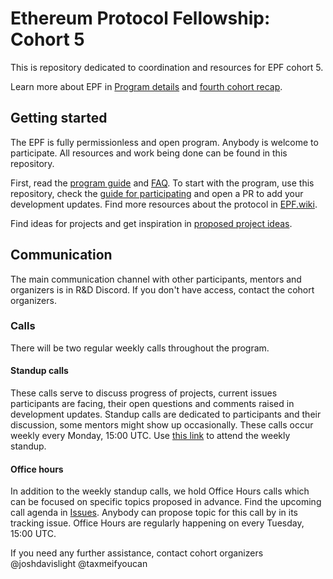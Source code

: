 # Ethereum Protocol Fellowship: Cohort 5

This is repository dedicated to coordination and resources for EPF cohort 5. 

Learn more about EPF in [Program details](./program-guide/program-details.md) and [fourth cohort recap](https://blog.ethereum.org/2024/04/22/epf-4-recap).

## Getting started

The EPF is fully permissionless and open program. Anybody is welcome to participate. All resources and work being done can be found in this repository. 

First, read the [program guide](/program-guide/README.md) and [FAQ](/program-guide/faq.md). To start with the program, use this repository, check the [guide for participating](/program-guide/participation-guide.md) and open a PR to add your development updates. Find more resources about the protocol in [EPF.wiki](https://epf.wiki/#/wiki/epf).

Find ideas for projects and get inspiration in [proposed project ideas](/projects/project-ideas.md). 

## Communication  

The main communication channel with other participants, mentors and organizers is in R&D Discord. If you don't have access, contact the cohort organizers. 

### Calls

There will be two regular weekly calls throughout the program. 

#### Standup calls 

These calls serve to discuss progress of projects, current issues participants are facing, their open questions and comments raised in development updates. Standup calls are dedicated to participants and their discussion, some mentors might show up occasionally. These calls occur weekly every Monday, 15:00 UTC. Use [this link](https://meet.ethereum.org/epf-standup) to attend the weekly standup.

#### Office hours

In addition to the weekly standup calls, we hold Office Hours calls which can be focused on specific topics proposed in advance. Find the upcoming call agenda in [Issues](https://github.com/eth-protocol-fellows/cohort-five/issues). Anybody can propose topic for this call by in its tracking issue. Office Hours are regularly happening on every Tuesday, 15:00 UTC.

If you need any further assistance, contact cohort organizers @joshdavislight @taxmeifyoucan
